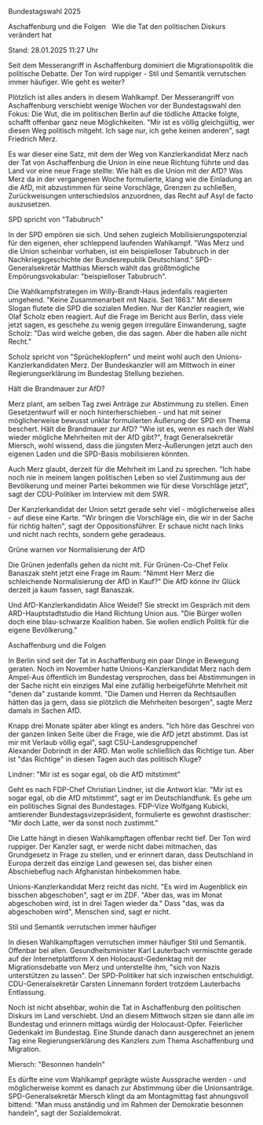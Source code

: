Bundestagswahl 2025


Aschaffenburg und die Folgen  
Wie die Tat den politischen Diskurs verändert hat


Stand: 28.01.2025 11:27 Uhr


Seit dem Messerangriff in Aschaffenburg dominiert die Migrationspolitik die politische Debatte. Der Ton wird ruppiger - Stil und Semantik verrutschen immer häufiger. Wie geht es weiter?



Plötzlich ist alles anders in diesem Wahlkampf. Der Messerangriff von Aschaffenburg verschiebt wenige Wochen vor der Bundestagswahl den Fokus: Die Wut, die im politischen Berlin auf die tödliche Attacke folgte, schafft offenbar ganz neue Möglichkeiten. "Mir ist es völlig gleichgültig, wer diesen Weg politisch mitgeht. Ich sage nur, ich gehe keinen anderen", sagt Friedrich Merz.


Es war dieser eine Satz, mit dem der Weg von Kanzlerkandidat Merz nach der Tat von Aschaffenburg die Union in eine neue Richtung führte und das Land vor eine neue Frage stellte: Wie hält es die Union mit der AfD? Was Merz da in der vergangenen Woche formulierte, klang wie die Einladung an die AfD, mit abzustimmen für seine Vorschläge, Grenzen zu schließen, Zurückweisungen unterschiedslos anzuordnen, das Recht auf Asyl de facto auszusetzen.

SPD spricht von "Tabubruch"


In der SPD empören sie sich. Und sehen zugleich Mobilisierungspotenzial für den eigenen, eher schleppend laufenden Wahlkampf. "Was Merz und die Union scheinbar vorhaben, ist ein beispielloser Tabubruch in der Nachkriegsgeschichte der Bundesrepublik Deutschland." SPD-Generalsekretär Matthias Miersch wählt das größtmögliche Empörungsvokabular: "beispielloser Tabubruch".


Die Wahlkampfstrategen im Willy-Brandt-Haus jedenfalls reagierten umgehend. "Keine Zusammenarbeit mit Nazis. Seit 1863." Mit diesem Slogan flutete die SPD die sozialen Medien. Nur der Kanzler reagiert, wie Olaf Scholz eben reagiert. Auf die Frage im Bericht aus Berlin, dass viele jetzt sagen, es geschehe zu wenig gegen irreguläre Einwanderung, sagte Scholz: "Das wird welche geben, die das sagen. Aber die haben alle nicht Recht."


Scholz spricht von "Sprücheklopfern" und meint wohl auch den Unions-Kanzlerkandidaten Merz. Der Bundeskanzler will am Mittwoch in einer Regierungserklärung im Bundestag Stellung beziehen.

Hält die Brandmauer zur AfD?


Merz plant, am selben Tag zwei Anträge zur Abstimmung zu stellen. Einen Gesetzentwurf will er noch hinterherschieben - und hat mit seiner möglicherweise bewusst unklar formulierten Äußerung der SPD ein Thema beschert. Hält die Brandmauer zur AfD? "Wie ist es, wenn es nach der Wahl wieder mögliche Mehrheiten mit der AfD gibt?", fragt Generalsekretär Miersch, wohl wissend, dass die jüngsten Merz-Äußerungen jetzt auch den eigenen Laden und die SPD-Basis mobilisieren könnten.


Auch Merz glaubt, derzeit für die Mehrheit im Land zu sprechen. "Ich habe noch nie in meinem langen politischen Leben so viel Zustimmung aus der Bevölkerung und meiner Partei bekommen wie für diese Vorschläge jetzt", sagt der CDU-Politiker im Interview mit dem SWR.


Der Kanzlerkandidat der Union setzt gerade sehr viel - möglicherweise alles - auf diese eine Karte. "Wir bringen die Vorschläge ein, die wir in der Sache für richtig halten", sagt der Oppositionsführer. Er schaue nicht nach links und nicht nach rechts, sondern gehe geradeaus.

Grüne warnen vor Normalisierung der AfD


Die Grünen jedenfalls gehen da nicht mit. Für Grünen-Co-Chef Felix Banaszak steht jetzt eine Frage im Raum: "Nimmt Herr Merz die schleichende Normalisierung der AfD in Kauf?" Die AfD könne ihr Glück derzeit ja kaum fassen, sagt Banaszak.


Und AfD-Kanzlerkandidatin Alice Weidel? Sie streckt im Gespräch mit dem ARD-Hauptstadtstudio die Hand Richtung Union aus. "Die Bürger wollen doch eine blau-schwarze Koalition haben. Sie wollen endlich Politik für die eigene Bevölkerung."

Aschaffenburg und die Folgen


In Berlin sind seit der Tat in Aschaffenburg ein paar Dinge in Bewegung geraten. Noch im November hatte Unions-Kanzlerkandidat Merz nach dem Ampel-Aus öffentlich im Bundestag versprochen, dass bei Abstimmungen in der Sache nicht ein einziges Mal eine zufällig herbeigeführte Mehrheit mit "denen da" zustande kommt. "Die Damen und Herren da Rechtsaußen hätten das ja gern, dass sie plötzlich die Mehrheiten besorgen", sagte Merz damals in Sachen AfD.  


Knapp drei Monate später aber klingt es anders. "Ich höre das Geschrei von der ganzen linken Seite über die Frage, wie die AfD jetzt abstimmt. Das ist mir mit Verlaub völlig egal", sagt CSU-Landesgruppenchef Alexander Dobrindt in der ARD. Man wolle schließlich das Richtige tun. Aber ist "das Richtige" in diesen Tagen auch das politisch Kluge?

Lindner: "Mir ist es sogar egal, ob die AfD mitstimmt"


Geht es nach FDP-Chef Christian Lindner, ist die Antwort klar. "Mir ist es sogar egal, ob die AfD mitstimmt", sagt er im Deutschlandfunk. Es gehe um ein politisches Signal des Bundestages. FDP-Vize Wolfgang Kubicki, amtierender Bundestagsvizepräsident, formulierte es gewohnt drastischer: "Mir doch Latte, wer da sonst noch zustimmt."


Die Latte hängt in diesen Wahlkampftagen offenbar recht tief. Der Ton wird ruppiger. Der Kanzler sagt, er werde nicht dabei mitmachen, das Grundgesetz in Frage zu stellen, und er erinnert daran, dass Deutschland in Europa derzeit das einzige Land gewesen sei, das bisher einen Abschiebeflug nach Afghanistan hinbekommen habe.


Unions-Kanzlerkandidat Merz reicht das nicht. "Es wird im Augenblick ein bisschen abgeschoben", sagt er im ZDF. "Aber das, was im Monat abgeschoben wird, ist in drei Tagen wieder da." Dass "das, was da abgeschoben wird", Menschen sind, sagt er nicht.

Stil und Semantik verrutschen immer häufiger


In diesen Wahlkampftagen verrutschen immer häufiger Stil und Semantik. Offenbar bei allen. Gesundheitsminister Karl Lauterbach vermischte gerade auf der Internetplattform X den Holocaust-Gedenktag mit der Migrationsdebatte von Merz und unterstellte ihm, "sich von Nazis unterstützen zu lassen". Der SPD-Politiker hat sich inzwischen entschuldigt. CDU-Generalsekretär Carsten Linnemann fordert trotzdem Lauterbachs Entlassung.


Noch ist nicht absehbar, wohin die Tat in Aschaffenburg den politischen Diskurs im Land verschiebt. Und an diesem Mittwoch sitzen sie dann alle im Bundestag und erinnern mittags würdig der Holocaust-Opfer. Feierlicher Gedenkakt im Bundestag. Eine Stunde danach dann ausgerechnet an jenem Tag eine Regierungserklärung des Kanzlers zum Thema Aschaffenburg und Migration.

Miersch: "Besonnen handeln"


Es dürfte eine vom Wahlkampf geprägte wüste Aussprache werden - und möglicherweise kommt es danach zur Abstimmung über die Unionsanträge. SPD-Generalsekretär Miersch klingt da am Montagmittag fast ahnungsvoll bittend: "Man muss anständig und im Rahmen der Demokratie besonnen handeln", sagt der Sozialdemokrat.

